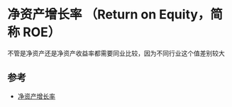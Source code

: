 # 净资产增长率 （Return on Equity，简称 ROE）

不管是净资产还是净资产收益率都需要同业比较，因为不同行业这个值差别较大

## 参考

- [净资产增长率](http://baike.baidu.com/l/KNOQyXOn)
